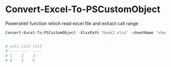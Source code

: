 # Convert-Excel-To-PSCustomObject
Powershell function which read excel file and extract call range

``` powershell
Convert-Excel-To-PSCustomObject -XlsxPath "book2.xlsx" -sheetName "sheet1" -Range "A1:C3" 


# col1 col2 col3
# ---- ---- ----
# 1    2    3
# 4    5    6
```
